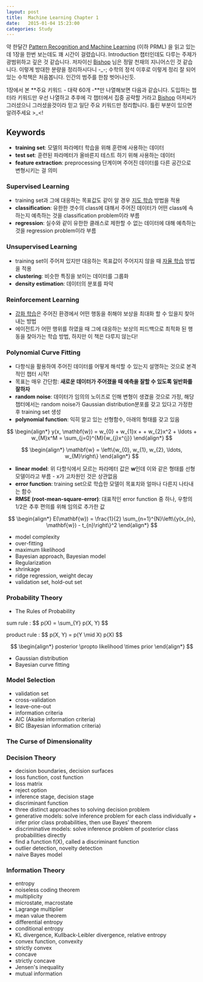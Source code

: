 ```yaml
---
layout: post
title:  Machine Learning Chapter 1
date:   2015-01-04 15:23:00
categories: Study
---
```


약 한달간 [Pattern Recognition and Machine Learning] (이하 PRML) 을 읽고 있는데 1장을 한번 보는데도 꽤 시간이 걸렸습니다.
Introduction 챕터인데도 다루는 주제가 광범위하고 깊은 것 같습니다. 저자이신 [Bishop] 님은 정말 천재의 지니어스인 것 같습니다.
이렇게 방대한 분량을 정리하시다니 -_-; 수학의 정석 이후로 이렇게 정리 잘 되어있는 수학책은 처음봅니다. 인간의 범주를 한참 벗어나신듯.

1장에서 본 **주요 키워드 - 대략 60개 -**만 나열해보면 다음과 같습니다.
도입하는 챕터라 키워드만 우선 나열하고 추후에 각 챕터에서 집중 공략할 거라고 [Bishop] 아저씨가 그러셨으니 그러셨을것이라 믿고 일단 주요 키워드만 정리합니다.
틀린 부분이 있으면 알려주세요 >_<!

## Keywords ##

  * **training set**: 모델의 파라메터 학습을 위해 훈련에 사용하는 데이터
  * **test set**: 훈련된 파라메터가 올바른지 테스트 하기 위해 사용하는 데이터
  * **feature extraction**: preprocessing 단계이며 주어진 데이터를 다른 공간으로 변형시키는 걸 의미

### Supervised Learning ###

* training set과 그에 대응하는 목표값도 같이 알 경우 [지도 학습] 방법을 적용
* **classification**: 유한한 갯수의 class에 대해서 주어진 데이터가 어떤 class에 속하는지 예측하는 것을 classification problem이라 부름
* **regression**: 실수와 같이 유한한 클래스로 제한할 수 없는 데이터에 대해 예측하는 것을 regression problem이라 부름
  
### Unsupervised Learning ###

* training set이 주어져 있지만 대응하는 목표값이 주어지지 않을 때 [자율 학습] 방법을 적용
* **clustering**: 비슷한 특징을 보이는 데이터를 그룹화
* **density estimation**: 데이터의 분포를 파악
  
### Reinforcement Learning ###

* [강화 학습]은 주어진 환경에서 어떤 행동을 취해야 보상을 최대화 할 수 있을지 찾아내는 방법
* 에이전트가 어떤 행위를 하였을 때 그에 대응하는 보상의 피드백으로 최적화 된 행동을 찾아가는 학습 방법, 하지만 이 책은 다루지 않는다!

### Polynomial Curve Fitting ###

* 다항식을 활용하여 주어진 데이터를 어떻게 해석할 수 있는지 설명하는 것으로 본격적인 챕터 시작!
* 목표는 매우 간단함: **새로운 데이터가 주어졌을 때 예측을 잘할 수 있도록 일반화를 잘하자**
* **random noise**: 데이터가 임의의 노이즈로 인해 변형이 생겼을 것으로 가정, 해당 챕터에서는 random noise가 Gaussian distribution분포를 갖고 있다고 가정한 후 training set 생성
* **polynomial function**: 익히 알고 있는 선형함수, 아래의 형태를 갖고 있음

$$
\begin{align*}
 y(x, \mathbf{w}) = w_{0} + w_{1}x + + w_{2}x^2 + \ldots + w_{M}x^M = \sum_{j=0}^{M}{w_{j}x^{j}}
\end{align*}
$$


$$
\begin{align*}
 \mathbf{w} = \left\{w_{0}, w_{1}, w_{2}, \ldots, w_{M}\right\}
\end{align*}
$$

* **linear model**: 위 다항식에서 모르는 파라메터 값은 **w**인데 이와 같은 형태를 선형모델이라고 부름 - x가 고차원인 것은 상관없음
* **error function**: training set으로 학습한 모델이 목표치와 얼마나 다른지 나타내는 함수
* **RMSE (root-mean-square-error)**: 대표적인 error function 중 하나, 우항의 1/2은 추후 편의를 위해 임의로 추가한 값

$$
\begin{align*}
 E(\mathbf{w}) = \frac{1}{2} \sum_{n=1}^{N}\left\{y(x_{n}, \mathbf{w}) - t_{n}\right\}^2
\end{align*}
$$

* model complexity
* over-fitting
* maximum likelihood
* Bayesian approach, Bayesian model
* Regularization
* shrinkage
* ridge regression, weight decay
* validation set, hold-out set

### Probability Theory ###

 * The Rules of Probability

sum rule
: \$$ p(X) = \sum_{Y} p(X, Y) $$

product rule
: \$$ p(X, Y) = p(Y \mid X) p(X) $$

$$
\begin{align*}
 posterior \propto likelihood \times prior
\end{align*}
$$

 * Gaussian distribution
 * Bayesian curve fitting

### Model Selection ###

 * validation set
 * cross-validation
 * leave-one-out
 * information criteria
 * AIC (Akaike information criteria)
 * BIC (Bayesian information criteria)

### The Curse of Dimensionality ###

### Decision Theory ###

* decision boundaries, decision surfaces
* loss function, cost function
* loss matrix
* reject option
* inference stage, decision stage
* discriminant function
* three distinct approaches to solving decision problem
* generative models: solve inference problem for each class individually + infer prior class probabilities, then use Bayes' theorem
* discriminative models: solve inference problem of posterior class probabilities directly
* find a function f(X), called a discriminant function
* outlier detection, novelty detection
* naive Bayes model
 
### Information Theory ###
 
* entropy
* noiseless coding theorem
* multiplicity
* microstate, macrostate
* Lagrange multiplier
* mean value theorem
* differential entropy
* conditional entropy
* KL divergence, Kullback-Leibler divergence, relative entropy
* convex function, convexity
* strictly convex
* concave
* strictly concave
* Jensen's inequality
* mutual information

[Pattern Recognition and Machine Learning]: http://www.amazon.com/Pattern-Recognition-Learning-Information-Statistics/dp/0387310738
[Bishop]: http://en.wikipedia.org/wiki/Christopher_Bishop
[지도 학습]: http://ko.wikipedia.org/wiki/%EC%A7%80%EB%8F%84_%ED%95%99%EC%8A%B5
[자율 학습]: http://ko.wikipedia.org/wiki/%EC%9E%90%EC%9C%A8_%ED%95%99%EC%8A%B5_(%EA%B8%B0%EA%B3%84_%ED%95%99%EC%8A%B5)
[강화 학습]: http://ko.wikipedia.org/wiki/%EA%B0%95%ED%99%94_%ED%95%99%EC%8A%B5